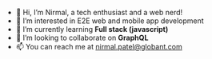 - 👋 Hi, I’m Nirmal, a tech enthusiast and a web nerd!
- 👀 I’m interested in E2E web and mobile app development
- 🌱 I’m currently learning **Full stack (javascript)**
- 💞️ I’m looking to collaborate on **GraphQL**
- 📫 You can reach me at nirmal.patel@globant.com

<!---
nirmal-patel-glb/nirmal-patel-glb is a ✨ special ✨ repository because its `README.md` (this file) appears on your GitHub profile.
You can click the Preview link to take a look at your changes.
--->
